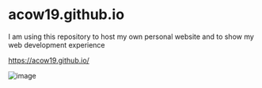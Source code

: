 # acow19.github.io
I am using this repository to host my own personal website and to show my web development experience

https://acow19.github.io/

![image](https://drive.google.com/file/d/1GrurB6lT7WTriGjxJz0iiRs7x5ay71ny/view)
